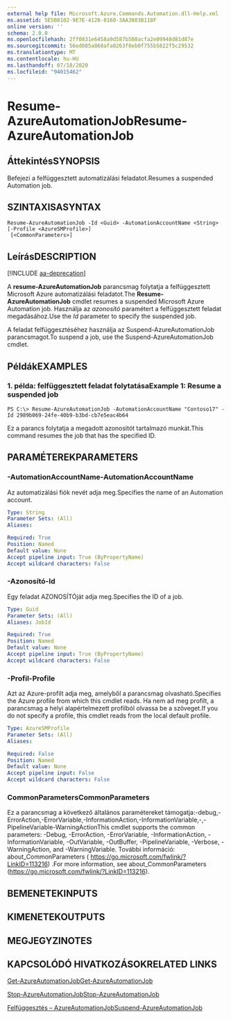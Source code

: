 ```yaml
---
external help file: Microsoft.Azure.Commands.Automation.dll-Help.xml
ms.assetid: 5E5B8102-9E7E-4128-8160-3AA3803B118F
online version: ''
schema: 2.0.0
ms.openlocfilehash: 2ff0831e6458a9d587b508acfa2e09948d81d87e
ms.sourcegitcommit: 56ed085a868afa8263f8eb0f755b5822f5c29532
ms.translationtype: MT
ms.contentlocale: hu-HU
ms.lasthandoff: 07/18/2020
ms.locfileid: "94015462"
---
```

# <span data-ttu-id="97178-101">Resume-AzureAutomationJob</span><span class="sxs-lookup"><span data-stu-id="97178-101">Resume-AzureAutomationJob</span></span>

## <span data-ttu-id="97178-102">Áttekintés</span><span class="sxs-lookup"><span data-stu-id="97178-102">SYNOPSIS</span></span>

<span data-ttu-id="97178-103">Befejezi a felfüggesztett automatizálási feladatot.</span><span class="sxs-lookup"><span data-stu-id="97178-103">Resumes a suspended Automation job.</span></span>

## <span data-ttu-id="97178-104">SZINTAXISA</span><span class="sxs-lookup"><span data-stu-id="97178-104">SYNTAX</span></span>

```
Resume-AzureAutomationJob -Id <Guid> -AutomationAccountName <String> [-Profile <AzureSMProfile>]
 [<CommonParameters>]
```

## <span data-ttu-id="97178-105">Leírás</span><span class="sxs-lookup"><span data-stu-id="97178-105">DESCRIPTION</span></span>

[!INCLUDE [aa-deprecation](../include/aa-deprecation.md)]

<span data-ttu-id="97178-106">A **resume-AzureAutomationJob** parancsmag folytatja a felfüggesztett Microsoft Azure automatizálási feladatot.</span><span class="sxs-lookup"><span data-stu-id="97178-106">The **Resume-AzureAutomationJob** cmdlet resumes a suspended Microsoft Azure Automation job.</span></span>
<span data-ttu-id="97178-107">Használja az *azonosító* paramétert a felfüggesztett feladat megadásához.</span><span class="sxs-lookup"><span data-stu-id="97178-107">Use the *Id* parameter to specify the suspended job.</span></span>

<span data-ttu-id="97178-108">A feladat felfüggesztéséhez használja az Suspend-AzureAutomationJob parancsmagot.</span><span class="sxs-lookup"><span data-stu-id="97178-108">To suspend a job, use the Suspend-AzureAutomationJob cmdlet.</span></span>

## <span data-ttu-id="97178-109">Példák</span><span class="sxs-lookup"><span data-stu-id="97178-109">EXAMPLES</span></span>

### <span data-ttu-id="97178-110">1. példa: felfüggesztett feladat folytatása</span><span class="sxs-lookup"><span data-stu-id="97178-110">Example 1: Resume a suspended job</span></span>
```
PS C:\> Resume-AzureAutomationJob -AutomationAccountName "Contoso17" -Id 2989b069-24fe-40b9-b3bd-cb7e5eac4b64
```

<span data-ttu-id="97178-111">Ez a parancs folytatja a megadott azonosítót tartalmazó munkát.</span><span class="sxs-lookup"><span data-stu-id="97178-111">This command resumes the job that has the specified ID.</span></span>

## <span data-ttu-id="97178-112">PARAMÉTEREK</span><span class="sxs-lookup"><span data-stu-id="97178-112">PARAMETERS</span></span>

### <span data-ttu-id="97178-113">-AutomationAccountName</span><span class="sxs-lookup"><span data-stu-id="97178-113">-AutomationAccountName</span></span>
<span data-ttu-id="97178-114">Az automatizálási fiók nevét adja meg.</span><span class="sxs-lookup"><span data-stu-id="97178-114">Specifies the name of an Automation account.</span></span>

```yaml
Type: String
Parameter Sets: (All)
Aliases: 

Required: True
Position: Named
Default value: None
Accept pipeline input: True (ByPropertyName)
Accept wildcard characters: False
```

### <span data-ttu-id="97178-115">-Azonosító</span><span class="sxs-lookup"><span data-stu-id="97178-115">-Id</span></span>
<span data-ttu-id="97178-116">Egy feladat AZONOSÍTÓját adja meg.</span><span class="sxs-lookup"><span data-stu-id="97178-116">Specifies the ID of a job.</span></span>

```yaml
Type: Guid
Parameter Sets: (All)
Aliases: JobId

Required: True
Position: Named
Default value: None
Accept pipeline input: True (ByPropertyName)
Accept wildcard characters: False
```

### <span data-ttu-id="97178-117">-Profil</span><span class="sxs-lookup"><span data-stu-id="97178-117">-Profile</span></span>
<span data-ttu-id="97178-118">Azt az Azure-profilt adja meg, amelyből a parancsmag olvasható.</span><span class="sxs-lookup"><span data-stu-id="97178-118">Specifies the Azure profile from which this cmdlet reads.</span></span>
<span data-ttu-id="97178-119">Ha nem ad meg profilt, a parancsmag a helyi alapértelmezett profilból olvassa be a szöveget.</span><span class="sxs-lookup"><span data-stu-id="97178-119">If you do not specify a profile, this cmdlet reads from the local default profile.</span></span>

```yaml
Type: AzureSMProfile
Parameter Sets: (All)
Aliases: 

Required: False
Position: Named
Default value: None
Accept pipeline input: False
Accept wildcard characters: False
```

### <span data-ttu-id="97178-120">CommonParameters</span><span class="sxs-lookup"><span data-stu-id="97178-120">CommonParameters</span></span>
<span data-ttu-id="97178-121">Ez a parancsmag a következő általános paramétereket támogatja:-debug,-ErrorAction,-ErrorVariable,-InformationAction,-InformationVariable,-,-PipelineVariable-WarningAction</span><span class="sxs-lookup"><span data-stu-id="97178-121">This cmdlet supports the common parameters: -Debug, -ErrorAction, -ErrorVariable, -InformationAction, -InformationVariable, -OutVariable, -OutBuffer, -PipelineVariable, -Verbose, -WarningAction, and -WarningVariable.</span></span> <span data-ttu-id="97178-122">További információ: about_CommonParameters ( https://go.microsoft.com/fwlink/?LinkID=113216) .</span><span class="sxs-lookup"><span data-stu-id="97178-122">For more information, see about_CommonParameters (https://go.microsoft.com/fwlink/?LinkID=113216).</span></span>

## <span data-ttu-id="97178-123">BEMENETEK</span><span class="sxs-lookup"><span data-stu-id="97178-123">INPUTS</span></span>

## <span data-ttu-id="97178-124">KIMENETEK</span><span class="sxs-lookup"><span data-stu-id="97178-124">OUTPUTS</span></span>

## <span data-ttu-id="97178-125">MEGJEGYZI</span><span class="sxs-lookup"><span data-stu-id="97178-125">NOTES</span></span>

## <span data-ttu-id="97178-126">KAPCSOLÓDÓ HIVATKOZÁSOK</span><span class="sxs-lookup"><span data-stu-id="97178-126">RELATED LINKS</span></span>

[<span data-ttu-id="97178-127">Get-AzureAutomationJob</span><span class="sxs-lookup"><span data-stu-id="97178-127">Get-AzureAutomationJob</span></span>](./Get-AzureAutomationJob.md)

[<span data-ttu-id="97178-128">Stop-AzureAutomationJob</span><span class="sxs-lookup"><span data-stu-id="97178-128">Stop-AzureAutomationJob</span></span>](./Stop-AzureAutomationJob.md)

[<span data-ttu-id="97178-129">Felfüggesztés – AzureAutomationJob</span><span class="sxs-lookup"><span data-stu-id="97178-129">Suspend-AzureAutomationJob</span></span>](./Suspend-AzureAutomationJob.md)


